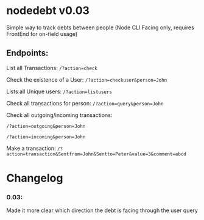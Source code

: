 # nodedebt v0.03

Simple way to track debts between people (Node CLI Facing only, requires FrontEnd for on-field usage)

## Endpoints:

List all Transactions: 
```/?action=check```

 Check the existence of a User:
```/?action=checkuser&person=John```

Lists all Unique users:
```/?action=listusers```

Check all transactions for person:
```/?action=query&person=John```

Check all outgoing/incoming transactions:

```/?action=outgoing&person=John```

```/?action=incoming&person=John```

Make a transaction:
```/?action=transaction&Sentfrom=John&Sentto=Peter&value=3&comment=abcd```

# Changelog
### 0.03:
Made it more clear which direction the debt is facing through the user query



